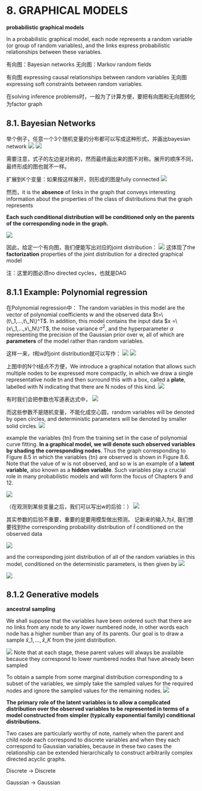 # 8. GRAPHICAL MODELS

**probabilistic graphical models**

In a probabilistic graphical model, each node represents a random variable \(or group of random variables\), and the links express probabilistic relationships between these variables.

有向图：Bayesian networks 无向图：Markov random fields

有向图 expressing causal relationships between random variables 无向图 expressing soft constraints between random variables.

在solving inference problems时，一般为了计算方便，要把有向图和无向图转化为factor graph

## 8.1. Bayesian Networks

举个例子，任意一个3个随机变量的分布都可以写成这种形式，并画出bayesian network ![](../../.gitbook/assets/Pasted%20image%2020210331200923.png) ![](../../.gitbook/assets/Pasted%20image%2020210331200932.png)

需要注意，式子的左边是对称的，然而最终画出来的图不对称。展开的顺序不同，最终形成的图也就不一样。

扩展到K个变量：如果按这样展开，则形成的图是fully connected ![](../../.gitbook/assets/Pasted%20image%2020210331201204.png)

然而，it is the **absence** of links in the graph that conveys interesting information about the properties of the class of distributions that the graph represents

**Each such conditional distribution will be conditioned only on the parents of the corresponding node in the graph.** 

![](../../.gitbook/assets/Pasted%20image%2020210331201540.png)

因此，给定一个有向图，我们便能写出对应的joint distribution： ![](../../.gitbook/assets/Pasted%20image%2020210331201828.png) 这体现了the **factorization** properties of the joint distribution for a directed graphical model

注：这里的图必须no directed cycles，也就是DAG

## 8.1.1 Example: Polynomial regression

在Polynomial regression中： The random variables in this model are the vector of polynomial coefficients $\mathrm{w}$ and the observed data $t=\(t\_1,...,t\_N\)^T$. In addition, this model contains the input data $x =\(x\_1,...,x\_N\)^T$, the noise variance $σ^2$, and the hyperparameter $\alpha$ representing the precision of the Gaussian prior over w, all of which are **parameters** of the model rather than random variables.

这样一来，$t$和$\mathrm{w}$的joint distribution就可以写作： ![](../../.gitbook/assets/Pasted%20image%2020210331203325.png) ![](../../.gitbook/assets/Pasted%20image%2020210331203332.png)

上图中的N个t结点不方便，We introduce a graphical notation that allows such multiple nodes to be expressed more compactly, in which we draw a single representative node tn and then surround this with a box, called a **plate**, labelled with N indicating that there are N nodes of this kind. ![](../../.gitbook/assets/Pasted%20image%2020210331203540.png)

有时我们会把参数也写道表达式中， ![](../../.gitbook/assets/Pasted%20image%2020210331203804.png)

而这些参数不是随机变量，不能化成空心圆，random variables will be denoted by open circles, and deterministic parameters will be denoted by smaller solid circles. ![](../../.gitbook/assets/Pasted%20image%2020210331203906.png)

example the variables {tn} from the training set in the case of polynomial curve fitting. **In a graphical model, we will denote such observed variables by shading the corresponding nodes**. Thus the graph corresponding to Figure 8.5 in which the variables {tn} are observed is shown in Figure 8.6. Note that the value of w is not observed, and so w is an example of a **latent variable,** also known as a **hidden variable**. Such variables play a crucial role in many probabilistic models and will form the focus of Chapters 9 and 12.

![](../../.gitbook/assets/Pasted%20image%2020210331205144.png)

（在观测到某些变量之后，我们可以写出$\mathrm{w}$的后验：） ![](../../.gitbook/assets/Pasted%20image%2020210331210806.png)

其实参数的后验不重要，重要的是要用模型做出预测。 记新来的输入为$\hat{x}$, 我们想要找到the corresponding probability distribution of $\hat{t}$ conditioned on the observed data

![](../../.gitbook/assets/Pasted%20image%2020210331211322.png)

and the corresponding joint distribution of all of the random variables in this model, conditioned on the deterministic parameters, is then given by ![](../../.gitbook/assets/Pasted%20image%2020210331211340.png)

![](../../.gitbook/assets/Pasted%20image%2020210331212222.png)

## 8.1.2 Generative models

**ancestral sampling**

We shall suppose that the variables have been ordered such that there are no links from any node to any lower numbered node, in other words each node has a higher number than any of its parents. Our goal is to draw a sample $\hat{x}\_1,...,\hat{x}\_K$ from the joint distribution.

![](../../.gitbook/assets/Pasted%20image%2020210331213836.png) Note that at each stage, these parent values will always be available becauce they correspond to lower numbered nodes that have already been sampled

To obtain a sample from some marginal distribution corresponding to a subset of the variables, we simply take the sampled values for the required nodes and ignore the sampled values for the remaining nodes. ![](../../.gitbook/assets/Pasted%20image%2020210331214236.png)

**The primary role of the latent variables is to allow a complicated distribution over the observed variables to be represented in terms of a model constructed from simpler \(typically exponential family\) conditional distributions.**

Two cases are particularly worthy of note, namely when the parent and child node each correspond to discrete variables and when they each correspond to Gaussian variables, because in these two cases the relationship can be extended hierarchically to construct arbitrarily complex directed acyclic graphs.

Discrete $\to$ Discrete

Gaussian $\to$ Gaussian

